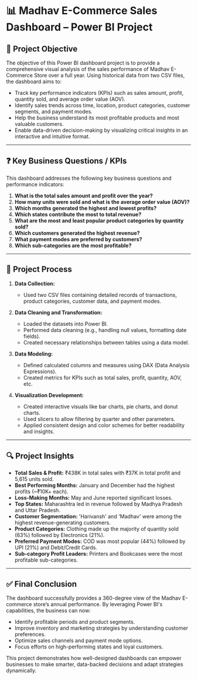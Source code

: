 # 📊 Madhav E-Commerce Sales Dashboard – Power BI Project

## 📝 Project Objective

The objective of this Power BI dashboard project is to provide a comprehensive visual analysis of the sales performance of Madhav E-Commerce Store over a full year. Using historical data from two CSV files, the dashboard aims to:

* Track key performance indicators (KPIs) such as sales amount, profit, quantity sold, and average order value (AOV).
* Identify sales trends across time, location, product categories, customer segments, and payment modes.
* Help the business understand its most profitable products and most valuable customers.
* Enable data-driven decision-making by visualizing critical insights in an interactive and intuitive format.

---

## ❓ Key Business Questions / KPIs

This dashboard addresses the following key business questions and performance indicators:

1. **What is the total sales amount and profit over the year?**
2. **How many units were sold and what is the average order value (AOV)?**
3. **Which months generated the highest and lowest profits?**
4. **Which states contribute the most to total revenue?**
5. **What are the most and least popular product categories by quantity sold?**
6. **Which customers generated the highest revenue?**
7. **What payment modes are preferred by customers?**
8. **Which sub-categories are the most profitable?**

---

## 🔧 Project Process

1. **Data Collection:**

   * Used two CSV files containing detailed records of transactions, product categories, customer data, and payment modes.

2. **Data Cleaning and Transformation:**

   * Loaded the datasets into Power BI.
   * Performed data cleaning (e.g., handling null values, formatting date fields).
   * Created necessary relationships between tables using a data model.

3. **Data Modeling:**

   * Defined calculated columns and measures using DAX (Data Analysis Expressions).
   * Created metrics for KPIs such as total sales, profit, quantity, AOV, etc.

4. **Visualization Development:**

   * Created interactive visuals like bar charts, pie charts, and donut charts.
   * Used slicers to allow filtering by quarter and other parameters.
   * Applied consistent design and color schemes for better readability and insights.

---

## 🔍 Project Insights

* **Total Sales & Profit:** ₹438K in total sales with ₹37K in total profit and 5,615 units sold.
* **Best Performing Months:** January and December had the highest profits (\~₹10K+ each).
* **Loss-Making Months:** May and June reported significant losses.
* **Top States:** Maharashtra led in revenue followed by Madhya Pradesh and Uttar Pradesh.
* **Customer Segmentation:** 'Harivansh' and 'Madhav' were among the highest revenue-generating customers.
* **Product Categories:** Clothing made up the majority of quantity sold (63%) followed by Electronics (21%).
* **Preferred Payment Modes:** COD was most popular (44%) followed by UPI (21%) and Debit/Credit Cards.
* **Sub-category Profit Leaders:** Printers and Bookcases were the most profitable sub-categories.

---

## ✅ Final Conclusion

The dashboard successfully provides a 360-degree view of the Madhav E-commerce store’s annual performance. By leveraging Power BI's capabilities, the business can now:

* Identify profitable periods and product segments.
* Improve inventory and marketing strategies by understanding customer preferences.
* Optimize sales channels and payment mode options.
* Focus efforts on high-performing states and loyal customers.

This project demonstrates how well-designed dashboards can empower businesses to make smarter, data-backed decisions and adapt strategies dynamically.
